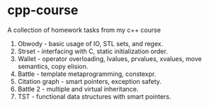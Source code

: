 # cpp-course
A collection of homework tasks from my c++ course

1. Obwody - basic usage of IO, STL sets, and regex.
2. Strset - interfacing with C, static initialization order.
3. Wallet - operator overloading, lvalues, prvalues, xvalues, move semantics, copy elision.
4. Battle - template metaprogramming, constexpr.
5. Citation graph - smart pointers, exception safety.
6. Battle 2 - multiple and virtual inheritance.
7. TST - functional data structures with smart pointers.
